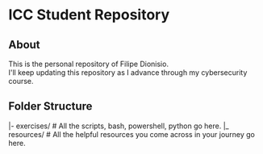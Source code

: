 # ICC Student Repository
## About
This is the personal repository of Filipe Dionisio.  
I'll keep updating this repository as I advance through my cybersecurity course.
## Folder Structure
|- exercises/ # All the scripts, bash, powershell, python go here.
|_ resources/ # All the helpful resources you come across in your journey go here. 
